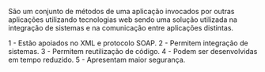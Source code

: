 São um conjunto de métodos de uma aplicação invocados por outras aplicações utilizando tecnologias web sendo uma solução utilizada na integração de sistemas e na comunicação entre aplicações distintas.

1 - Estão apoiados no XML e protocolo SOAP.
2 - Permitem integração de sistemas.
3 - Permitem reutilização de código.
4 - Podem ser desenvolvidas em tempo reduzido.
5 - Apresentam maior segurança.
